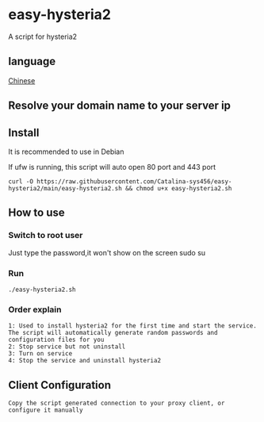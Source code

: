 # easy-hysteria2

 A script for hysteria2

## language

 [Chinese](README_zh.md)

## Resolve your domain name to your server ip

## Install
It is recommended to use in Debian

If ufw is running, this script will auto open 80 port and 443 port

    curl -O https://raw.githubusercontent.com/Catalina-sys456/easy-hysteria2/main/easy-hysteria2.sh && chmod u+x easy-hysteria2.sh

## How to use


### Switch to root user
Just type the password,it won't show on the screen
    sudo su

### Run
    ./easy-hysteria2.sh

### Order explain
    1: Used to install hysteria2 for the first time and start the service. The script will automatically generate random passwords and configuration files for you
    2: Stop service but not uninstall
    3: Turn on service
    4: Stop the service and uninstall hysteria2

## Client Configuration
    Copy the script generated connection to your proxy client, or configure it manually
